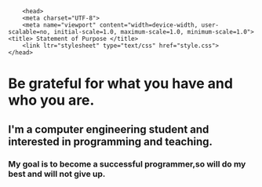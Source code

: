    <!DOCTYPE html>  <html>                                                                                                                                                              
        <head>
        <meta charset="UTF-8">
        <meta name="viewport" content="width=device-width, user-scalable=no, initial-scale=1.0, maximum-scale=1.0, minimum-scale=1.0">                                            
	<title> Statement of Purpose </title>
        <link ltr="stylesheet" type="text/css" href="style.css">                                                                                                                   
    </head>                                                                                                                                                                 
<body>
<div class="txt">                                                                                                                                                                                                                                                                                                                               

<h1>Be grateful for what you have and who you are.</h1>
<span>                                                                                                                                                           
<h2>I'm a computer engineering student and interested in programming and teaching.</h2>                                                                                 
<span>                                                                                                                                                                  
<h3>My goal is to become a successful programmer,so will do my best and will not give up.</h3>                                                                          
</span>
</div>
</body>                                                                                                                                                                 
</html>
 
